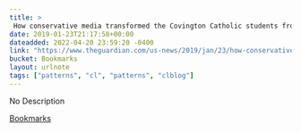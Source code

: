 ```yaml
---
title: > 
 How conservative media transformed the Covington Catholic students from pariahs to heroes | US news | The Guardian
date: 2019-01-23T21:17:58+00:00
dateadded: 2022-04-20 23:59:20 -0400
link: "https://www.theguardian.com/us-news/2019/jan/23/how-conservative-media-transformed-the-covington-catholic-students-from-pariahs-to-heroes"
bucket: Bookmarks
layout: urlnote
tags: ["patterns", "cl", "patterns", "clblog"]
--- 
```

No Description
 <!-- end excerpt --> 
<div class='bucket'><a class='internal-link' href='/buckets/bookmarks'>Bookmarks</a></div> 
